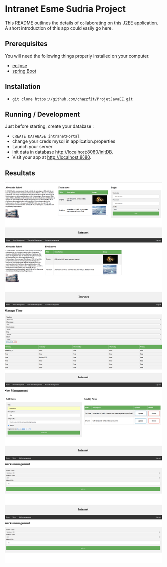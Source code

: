 # Intranet Esme Sudria Project

This README outlines the details of collaborating on this J2EE application.
A short introduction of this app could easily go here.

## Prerequisites

You will need the following things properly installed on your computer.

* [eclipse](https://www.eclipse.org/)
* [spring Boot](https://docs.spring.io/spring-boot/docs/current-SNAPSHOT/reference/htmlsingle/#getting-started) 


## Installation

* `git clone https://github.com/chazzfit/ProjetJavaEE.git` 


## Running / Development
Just before starting, create your database :

* `CREATE DATABASE intranetPortal`
* change your creds mysql in application.properties
* Launch your server
* init data in database [http://localhost:8080/initDB](http://localhost:8080/createDB).
* Visit your app at [http://localhost:8080](http://localhost:8080).





## Resultats
![alt text](screenShots/home.png "Home login")
![alt text](screenShots/homeAdmin.png "Home admin")
![alt text](screenShots/TimeTableManage.png "time table  admin managing")
![alt text](screenShots/newsManage.png "news admin managing")
![alt text](screenShots/manageMark.png "mark teacher managing")
![alt text](screenShots/manageMark.png "time table student viewing")



